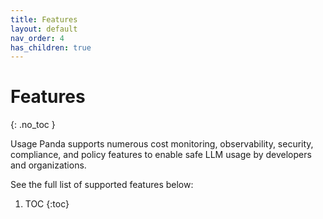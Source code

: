 ```yaml
---
title: Features
layout: default
nav_order: 4
has_children: true
---
```


# Features
{: .no_toc }

Usage Panda supports numerous cost monitoring, observability, security, compliance, and policy features to enable safe LLM usage by developers and organizations.

See the full list of supported features below:

1. TOC
{:toc}